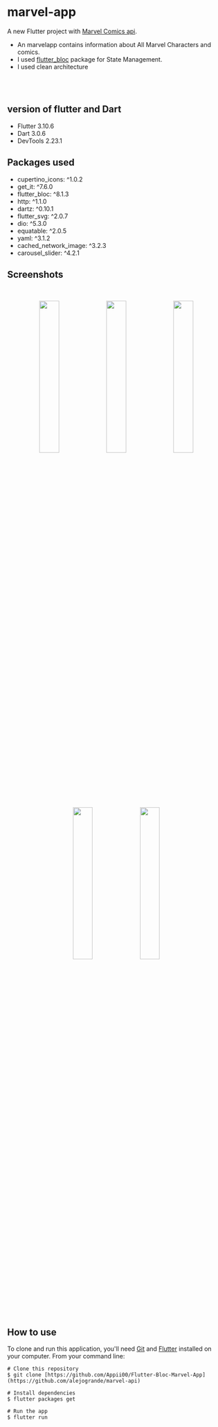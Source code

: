 # marvel-app

A new Flutter project with [Marvel Comics api](https://developer.marvel.com/).

- An marvelapp contains information about All Marvel Characters and comics.
- I used [flutter_bloc](https://pub.dev/packages/flutter_bloc) package for State Management.
- I used clean architecture


</br>
</br>

## version of flutter and Dart
 - Flutter 3.10.6 
 - Dart 3.0.6 
 - DevTools 2.23.1

## Packages used
  - cupertino_icons: ^1.0.2
  - get_it: ^7.6.0
  - flutter_bloc: ^8.1.3
  - http: ^1.1.0
  - dartz: ^0.10.1
  - flutter_svg: ^2.0.7
  - dio: ^5.3.0
  - equatable: ^2.0.5
  - yaml: ^3.1.2
  - cached_network_image: ^3.2.3
  - carousel_slider: ^4.2.1


## Screenshots

<br>
<p align="center">
<img src="screenshot/screenshot_1690543233.jpg" width="30%">
<img src="screenshot/screenshot_1690543242.jpg" width="30%">
<img src="screenshot/screenshot_1690543249.jpg" width="30%">
<img src="screenshot/screenshot_1690543273.jpg" width="30%">
<img src="screenshot/screenshot_1690543282.jpg" width="30%">
  
</p>

## How to use

To clone and run this application, you'll need [Git](https://git-scm.com/downloads) and [Flutter](https://flutter.dev/docs/get-started/install) installed on your computer. From your command line:

```
# Clone this repository
$ git clone [https://github.com/Appii00/Flutter-Bloc-Marvel-App](https://github.com/alejogrande/marvel-api)

# Install dependencies
$ flutter packages get

# Run the app
$ flutter run
```
